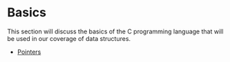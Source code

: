 # Basics

This section will discuss the basics of the C programming language that will be used in our coverage of data structures.
* [Pointers](/Basics/pointers.md)

